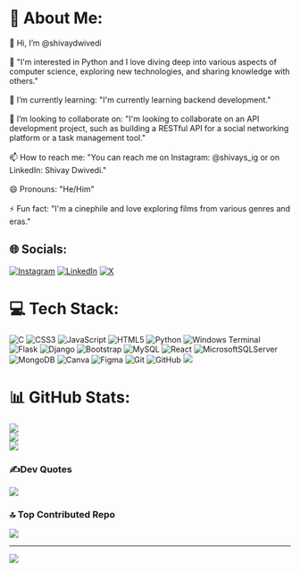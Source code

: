 # 💫 About Me:
👋 Hi, I’m @shivaydwivedi<br><br>👀 "I'm interested in Python and I love diving deep into various aspects of computer science, exploring new technologies, and sharing knowledge with others."<br><br>🌱 I’m currently learning: "I'm currently learning backend development."<br><br>💞️ I’m looking to collaborate on: "I'm looking to collaborate on an API development project, such as building a RESTful API for a social networking platform or a task management tool."<br><br>📫 How to reach me: "You can reach me on Instagram: @shivays_ig or on LinkedIn: Shivay Dwivedi."<br><br>😄 Pronouns: "He/Him"<br><br>⚡ Fun fact: "I'm a cinephile and love exploring films from various genres and eras."


## 🌐 Socials:
[![Instagram](https://img.shields.io/badge/Instagram-%23E4405F.svg?logo=Instagram&logoColor=white)](https://instagram.com/https://www.instagram.com/shivays_ig/) [![LinkedIn](https://img.shields.io/badge/LinkedIn-%230077B5.svg?logo=linkedin&logoColor=white)](https://linkedin.com/in/https://www.linkedin.com/in/shivay-dwivedi-54785b304/) [![X](https://img.shields.io/badge/X-black.svg?logo=X&logoColor=white)](https://x.com/https://x.com/polymath1510) 

# 💻 Tech Stack:
![C](https://img.shields.io/badge/c-%2300599C.svg?style=for-the-badge&logo=c&logoColor=white) ![CSS3](https://img.shields.io/badge/css3-%231572B6.svg?style=for-the-badge&logo=css3&logoColor=white) ![JavaScript](https://img.shields.io/badge/javascript-%23323330.svg?style=for-the-badge&logo=javascript&logoColor=%23F7DF1E) ![HTML5](https://img.shields.io/badge/html5-%23E34F26.svg?style=for-the-badge&logo=html5&logoColor=white) ![Python](https://img.shields.io/badge/python-3670A0?style=for-the-badge&logo=python&logoColor=ffdd54) ![Windows Terminal](https://img.shields.io/badge/Windows%20Terminal-%234D4D4D.svg?style=for-the-badge&logo=windows-terminal&logoColor=white) ![Flask](https://img.shields.io/badge/flask-%23000.svg?style=for-the-badge&logo=flask&logoColor=white) ![Django](https://img.shields.io/badge/django-%23092E20.svg?style=for-the-badge&logo=django&logoColor=white) ![Bootstrap](https://img.shields.io/badge/bootstrap-%238511FA.svg?style=for-the-badge&logo=bootstrap&logoColor=white) ![MySQL](https://img.shields.io/badge/mysql-4479A1.svg?style=for-the-badge&logo=mysql&logoColor=white) ![React](https://img.shields.io/badge/react-%2320232a.svg?style=for-the-badge&logo=react&logoColor=%2361DAFB) ![MicrosoftSQLServer](https://img.shields.io/badge/Microsoft%20SQL%20Server-CC2927?style=for-the-badge&logo=microsoft%20sql%20server&logoColor=white) ![MongoDB](https://img.shields.io/badge/MongoDB-%234ea94b.svg?style=for-the-badge&logo=mongodb&logoColor=white) ![Canva](https://img.shields.io/badge/Canva-%2300C4CC.svg?style=for-the-badge&logo=Canva&logoColor=white) ![Figma](https://img.shields.io/badge/figma-%23F24E1E.svg?style=for-the-badge&logo=figma&logoColor=white) ![Git](https://img.shields.io/badge/git-%23F05033.svg?style=for-the-badge&logo=git&logoColor=white) ![GitHub](https://img.shields.io/badge/github-%23121011.svg?style=for-the-badge&logo=github&logoColor=white) <img src="https://img.shields.io/badge/mysql-%2300f.svg?&style=for-the-badge&logo=mysql&logoColor=white"/>
# 📊 GitHub Stats:
![](https://github-readme-stats.vercel.app/api?username=shivaydwivedi&theme=merko&hide_border=false&include_all_commits=false&count_private=false)<br/>
![](https://github-readme-streak-stats.herokuapp.com/?user=shivaydwivedi&theme=merko&hide_border=false)<br/>
![](https://github-readme-stats.vercel.app/api/top-langs/?username=shivaydwivedi&theme=merko&hide_border=false&include_all_commits=false&count_private=false&layout=compact)

### ✍️Dev Quotes
![](https://quotes-github-readme.vercel.app/api?type=horizontal&theme=radical)

### 🔝 Top Contributed Repo
![](https://github-contributor-stats.vercel.app/api?username=shivaydwivedi&limit=5&theme=dark&combine_all_yearly_contributions=true)

---
[![](https://visitcount.itsvg.in/api?id=shivaydwivedi&icon=0&color=2)](https://visitcount.itsvg.in)

<!-- Proudly created with GPRM ( https://gprm.itsvg.in ) -->
